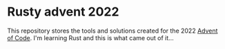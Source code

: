 # Rusty advent 2022
This repository stores the tools and solutions created for the 2022 [Advent of Code](https://adventofcode.com/). I'm learning Rust and this is what came out of it...
